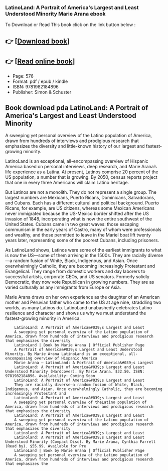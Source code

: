 ### LatinoLand: A Portrait of America's Largest and Least Understood Minority Marie Arana ebook

To Download or Read This book click on the link button below :

## 👉  [**[Download book](http://get-pdfs.com/download.php?group=book&from=github.com&id=700293&lnk=1081 "Download book")**]

## 👉  [**[Read online book](http://get-pdfs.com/download.php?group=book&from=github.com&id=700293&lnk=1081 "Read online book")**]


* Page: 576
* Format: pdf / epub / kindle
* ISBN: 9781982184896
* Publisher: Simon &amp; Schuster



## Book download pda LatinoLand: A Portrait of America's Largest and Least Understood Minority



A sweeping yet personal overview of the Latino population of America, drawn from hundreds of interviews and prodigious research that emphasizes the diversity and little-known history of our largest and fastest-growing minority.
 
 LatinoLand is an exceptional, all-encompassing overview of Hispanic America based on personal interviews, deep research, and Marie Arana’s life experience as a Latina. At present, Latinos comprise 20 percent of the US population, a number that is growing. By 2050, census reports project that one in every three Americans will claim Latino heritage.
 
 But Latinos are not a monolith. They do not represent a single group. The largest numbers are Mexicans, Puerto Ricans, Dominicans, Salvadorans, and Cubans. Each has a different cultural and political background. Puerto Ricans, for example, are US citizens, whereas some Mexican Americans never immigrated because the US-Mexico border shifted after the US invasion of 1848, incorporating what is now the entire southwest of the United States. Cubans came in two great waves: those escaping communism in the early years of Castro, many of whom were professionals and wealthy, and those permitted to leave in the Mariel boat lift twenty years later, representing some of the poorest Cubans, including prisoners.
 
 As LatinoLand shows, Latinos were some of the earliest immigrants to what is now the US—some of them arriving in the 1500s. They are racially diverse—a random fusion of White, Black, Indigenous, and Asian. Once overwhelmingly Catholic, they are becoming increasingly Protestant and Evangelical. They range from domestic workers and day laborers to successful artists, corporate CEOs, and US senators. Formerly solidly Democratic, they now vote Republican in growing numbers. They are as varied culturally as any immigrants from Europe or Asia.
 
 Marie Arana draws on her own experience as the daughter of an American mother and Peruvian father who came to the US at age nine, straddling two worlds, as many Latinos do. LatinoLand unabashedly celebrates Latino resilience and character and shows us why we must understand the fastest-growing minority in America.


        LatinoLand: A Portrait of America&#039;s Largest and Least
        A sweeping yet personal overview of the Latino population of America, drawn from hundreds of interviews and prodigious research that emphasizes the diversity 
        LatinoLand | Book by Marie Arana | Official Publisher Page
        A Portrait of America&#039;s Largest and Least Understood Minority. By Marie Arana LatinoLand is an exceptional, all-encompassing overview of Hispanic America 
        Marie Arana — LatinoLand: A Portrait of America&#039;s Largest
        LatinoLand: A Portrait of America&#039;s Largest and Least Understood Minority (Hardcover). By Marie Arana. $32.50. ISBN: 9781982184896. Availability: Coming Soon 
        LatinoLand: A Portrait of America&#039;s Largest and Least
        They are racially diverse—a random fusion of White, Black, Indigenous, and Asian. Once overwhelmingly Catholic, they are becoming increasingly Protestant and 
        LatinoLand: A Portrait of America&#039;s Largest and Least
        A sweeping yet personal overview of theLatino population of America, drawn from hundreds of interviews and prodigious research that emphasizes the diversity 
        LatinoLand: A Portrait of America&#039;s Largest and Least
        A sweeping yet personal overview of the Latino population of America, drawn from hundreds of interviews and prodigious research that emphasizes the diversity 
        Latinoland: A Portrait of America&#039;s Largest and Least
        Latinoland: A Portrait of America&#039;s Largest and Least Understood Minority (Compact Disc). By Marie Arana, Cynthia Farrell (Read by). $55.99. Available for Pre 
        LatinoLand | Book by Marie Arana | Official Publisher Page
        A sweeping yet personal overview of the Latino population of America, drawn from hundreds of interviews and prodigious research that emphasizes the 
    




